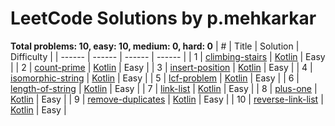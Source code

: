 # LeetCode Solutions by p.mehkarkar
**Total problems: 10, easy: 10, medium: 0, hard: 0**
| # | Title | Solution | Difficulty |
| ------ | ------ | ------ | ------ |
| 1 | [climbing-stairs](https://leetcode.com/problems/climbing-stairs/description/) | [Kotlin](./src/main/kotlin/ClimbingStairs.kt) | Easy |
| 2 | [count-prime](https://leetcode.com/problems) | [Kotlin](./src/main/kotlin/CountPrime.kt) | Easy |
| 3 | [insert-position](https://leetcode.com/problems) | [Kotlin](./src/main/kotlin/InsertPosition.kt) | Easy |
| 4 | [isomorphic-string](https://leetcode.com/problems) | [Kotlin](./src/main/kotlin/IsomorphicString.kt) | Easy |
| 5 | [lcf-problem](https://leetcode.com/problems) | [Kotlin](./src/main/kotlin/LcfProblem.kt) | Easy |
| 6 | [length-of-string](https://leetcode.com/problems) | [Kotlin](./src/main/kotlin/LengthOfString.kt) | Easy |
| 7 | [link-list](https://leetcode.com/problems) | [Kotlin](./src/main/kotlin/LinkList.kt) | Easy |
| 8 | [plus-one](https://leetcode.com/problems) | [Kotlin](./src/main/kotlin/PlusOne.kt) | Easy |
| 9 | [remove-duplicates](https://leetcode.com/problems) | [Kotlin](./src/main/kotlin/RemoveDuplicates.kt) | Easy |
| 10 | [reverse-link-list](https://leetcode.com/problems) | [Kotlin](./src/main/kotlin/ReverseLinkList.kt) | Easy |